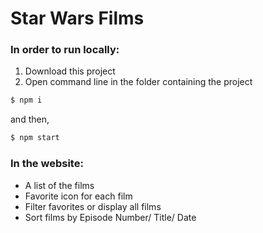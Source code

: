 # Star Wars Films

### In order to run locally:

1. Download this project
2. Open command line in the folder containing the project

```sh
$ npm i
```

and then,

```sh
$ npm start
```

### In the website:
- A list of the films
- Favorite icon for each film
- Filter favorites or display all films
- Sort films by Episode Number/ Title/ Date
